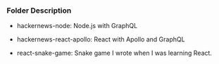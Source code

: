 ### Folder Description

* hackernews-node: Node.js with GraphQL

* hackernews-react-apollo: React with Apollo and GraphQL

* react-snake-game: Snake game I wrote when I was learning React.
